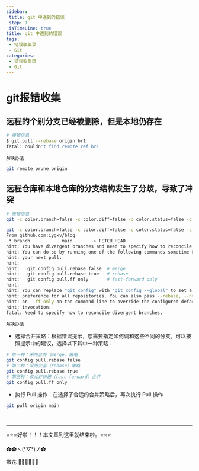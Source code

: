 ```yaml
---
sidebar: 
 title: git 中遇到的错误
 step: 1
 isTimeLine: true
title: git 中遇到的错误
tags:
 - 错误收集录
 - Git
categories:
 - 错误收集录
 - Git
---
```


# git报错收集

## 远程的个别分支已经被删除，但是本地仍存在
```bash
# 报错信息
$ git pull --rebase origin br1
fatal: couldn't find remote ref br1
```

`解决办法`

```bash
git remote prune origin
```

## 远程仓库和本地仓库的分支结构发生了分歧，导致了冲突
```bash
# 报错信息
git -c color.branch=false -c color.diff=false -c color.status=false -c diff.mnemonicprefix=false -c core.quotepath=false -c credential.helper=sourcetree fetch origin 

git -c color.branch=false -c color.diff=false -c color.status=false -c diff.mnemonicprefix=false -c core.quotepath=false -c credential.helper=sourcetree pull origin main 
From github.com:iygxv/blog
 * branch            main       -> FETCH_HEAD
hint: You have divergent branches and need to specify how to reconcile them.
hint: You can do so by running one of the following commands sometime before
hint: your next pull:
hint: 
hint:   git config pull.rebase false  # merge
hint:   git config pull.rebase true   # rebase
hint:   git config pull.ff only       # fast-forward only
hint: 
hint: You can replace "git config" with "git config --global" to set a default
hint: preference for all repositories. You can also pass --rebase, --no-rebase,
hint: or --ff-only on the command line to override the configured default per
hint: invocation.
fatal: Need to specify how to reconcile divergent branches.
```

`解决办法`
- 选择合并策略：根据错误提示，您需要指定如何调和这些不同的分支。可以按照提示中的建议，选择以下其中一种策略：
```bash
# 第一种：采用合并（merge）策略
git config pull.rebase false
# 第二种：采用变基（rebase）策略
git config pull.rebase true
# 第三种：仅允许快进（fast-forward）合并
git config pull.ff only
```
- 执行 Pull 操作：在选择了合适的合并策略后，再次执行 Pull 操作
  
```bash
git pull origin main
```


<br/>
<hr />

⭐️⭐️⭐️好啦！！！本文章到这里就结束啦。⭐️⭐️⭐️

✿✿ヽ(°▽°)ノ✿

撒花 🌸🌸🌸🌸🌸🌸
